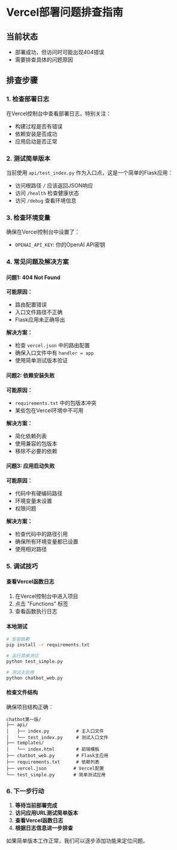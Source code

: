 # Vercel部署问题排查指南

## 当前状态
- 部署成功，但访问时可能出现404错误
- 需要排查具体的问题原因

## 排查步骤

### 1. 检查部署日志
在Vercel控制台中查看部署日志，特别关注：
- 构建过程是否有错误
- 依赖安装是否成功
- 应用启动是否正常

### 2. 测试简单版本
当前使用 `api/test_index.py` 作为入口点，这是一个简单的Flask应用：
- 访问根路径 `/` 应该返回JSON响应
- 访问 `/health` 检查健康状态
- 访问 `/debug` 查看环境信息

### 3. 检查环境变量
确保在Vercel控制台中设置了：
- `OPENAI_API_KEY`: 你的OpenAI API密钥

### 4. 常见问题及解决方案

#### 问题1: 404 Not Found
**可能原因：**
- 路由配置错误
- 入口文件路径不正确
- Flask应用未正确导出

**解决方案：**
- 检查 `vercel.json` 中的路由配置
- 确保入口文件中有 `handler = app`
- 使用简单测试版本验证

#### 问题2: 依赖安装失败
**可能原因：**
- `requirements.txt` 中的包版本冲突
- 某些包在Vercel环境中不可用

**解决方案：**
- 简化依赖列表
- 使用兼容的包版本
- 移除不必要的依赖

#### 问题3: 应用启动失败
**可能原因：**
- 代码中有硬编码路径
- 环境变量未设置
- 权限问题

**解决方案：**
- 检查代码中的路径引用
- 确保所有环境变量都已设置
- 使用相对路径

### 5. 调试技巧

#### 查看Vercel函数日志
1. 在Vercel控制台中进入项目
2. 点击 "Functions" 标签
3. 查看函数执行日志

#### 本地测试
```bash
# 安装依赖
pip install -r requirements.txt

# 运行简单测试
python test_simple.py

# 测试主应用
python chatbot_web.py
```

#### 检查文件结构
确保项目结构正确：
```
chatbot第一版/
├── api/
│   ├── index.py          # 主入口文件
│   └── test_index.py     # 测试入口文件
├── templates/
│   └── index.html        # 前端模板
├── chatbot_web.py        # Flask主应用
├── requirements.txt      # 依赖列表
├── vercel.json          # Vercel配置
└── test_simple.py       # 简单测试应用
```

### 6. 下一步行动

1. **等待当前部署完成**
2. **访问应用URL测试简单版本**
3. **查看Vercel函数日志**
4. **根据日志信息进一步排查**

如果简单版本工作正常，我们可以逐步添加功能来定位问题。 